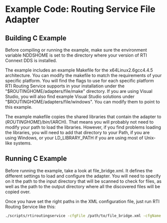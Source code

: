# Example Code: Routing Service File Adapter

## Building C Example

Before compiling or running the example, make sure the environment variable
NDDSHOME is set to the directory where your version of RTI Connext DDS is
installed.

The example includes an example Makefile for the x64Linux2.6gcc4.4.5
architecture. You can modify the makefile to match the requirements of your
specific platform. You will find the flags to use for each specific platform RTI
Routing Service supports in your installation under the
"$ROUTINGHOME/adapters/file/make" directory. If you are using Visual Studio, you
will also find example Visual Studio solutions under
"$ROUTINGHOME/adapters/file/windows". You can modify them to point to this
example.

The example makefile copies the shared libraries that contain the adapter to
$(ROUTINGHOME)/bin/$(ARCH). That means you will probably not need to modify your
path to load the libraries. However, if you find problems loading the libraries,
you will need to add that directory to your Path, if you are using Windows, or
your LD_LIBRARY_PATH if you are using most of Unix-like systems.

## Running C Example

Before running the example, take a look at file_bridge.xml. It defines the
different settings to load and configure the adapter. You will need to specify
on it the path to the input directory that will be scanned to check for files,
as well as the path to the output directory where all the discovered files will
be copied over.

Once you have set the right paths in the XML configuration file, just run RTI
Routing Service like this:

```sh
./scripts/rtiroutingservice -cfgFile /path/to/file_bridge.xml -cfgName file_to_file
```

